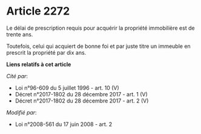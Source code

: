 # Article 2272

Le délai de prescription requis pour acquérir la propriété immobilière est de trente ans.

Toutefois, celui qui acquiert de bonne foi et par juste titre un immeuble en prescrit la propriété par dix ans.

**Liens relatifs à cet article**

_Cité par_:

  - Loi n°96-609 du 5 juillet 1996 - art. 10 (V)
  - Décret n°2017-1802 du 28 décembre 2017 - art. 1 (V)
  - Décret n°2017-1802 du 28 décembre 2017 - art. 2 (V)

_Modifié par_:

  - Loi n°2008-561 du 17 juin 2008 - art. 2
